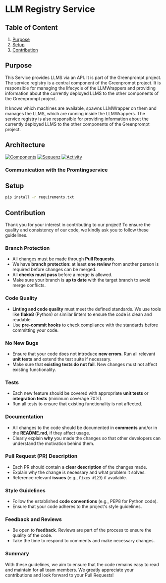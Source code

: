 # LLM Registry Service

## Table of Content
1. [Purpose](#purpose)
2. [Setup](#setup)
3. [Contribution](#contribution)

## Purpose

This Service provides LLMS via an API. It is part of the Greenprompt project. The service registry is a central component of the Greenprompt project. It is responsible for managing the lifecycle of the LLMWrappers and providing information about the currently deployed LLMS to the other components of the Greenprompt project.

It knows which machines are available, spawns LLMWrapper on them and manages the LLMS, which are running inside the LLMWrappers. The service registry is also responsible for providing information about the currently deployed LLMS to the other components of the Greenprompt project.

## Architecture

[![Components](https://tinyurl.com/2dml8ap9)](https://tinyurl.com/2dml8ap9)<!--![Components](./docs/architecture/components.puml)-->
[![Sequenz](https://tinyurl.com/2dcbntvl)](https://tinyurl.com/2dcbntvl)<!--![Sequenz](./docs/architecture/sequenz.puml)-->
[![Activity](https://tinyurl.com/2cxpee47)](https://tinyurl.com/2cxpee47)<!--![Activity](./docs/architecture/activity.puml)-->

### Communication with the Promtingservice
<!--![Communication with the Promtingservice](./docs/architecture/promptingservice_workflow.puml)-->

## Setup

```sh
pip install -r requirements.txt
```

## Contribution

Thank you for your interest in contributing to our project! To ensure the quality and consistency of our code, we kindly ask you to follow these guidelines.

### Branch Protection

- All changes must be made through **Pull Requests**.
- We have **branch protection**: at least **one review** from another person is required before changes can be merged.
- All **checks must pass** before a merge is allowed.
- Make sure your branch is **up to date** with the target branch to avoid merge conflicts.

### Code Quality

- **Linting and code quality** must meet the defined standards. We use tools like **flake8** (Python) or similar linters to ensure the code is clean and readable.
- Use **pre-commit hooks** to check compliance with the standards before committing your code.

### No New Bugs

- Ensure that your code does not introduce **new errors**. Run all relevant **unit tests** and extend the test suite if necessary.
- Make sure that **existing tests do not fail**. New changes must not affect existing functionality.

### Tests

- Each new feature should be covered with appropriate **unit tests** or **integration tests** (minimum coverage 70%).
- Run all tests to ensure that existing functionality is not affected.

### Documentation

- All changes to the code should be documented in **comments** and/or in the **README.md**, if they affect usage.
- Clearly explain **why** you made the changes so that other developers can understand the motivation behind them.

### Pull Request (PR) Description

- Each PR should contain a **clear description** of the changes made.
- Explain why the change is necessary and what problem it solves.
- Reference relevant **issues** (e.g., `Fixes #123`) if available.

### Style Guidelines

- Follow the established **code conventions** (e.g., PEP8 for Python code).
- Ensure that your code adheres to the project's style guidelines.

### Feedback and Reviews

- Be open to **feedback**. Reviews are part of the process to ensure the quality of the code.
- Take the time to respond to comments and make necessary changes.

### Summary

With these guidelines, we aim to ensure that the code remains easy to read and maintain for all team members. We greatly appreciate your contributions and look forward to your Pull Requests!